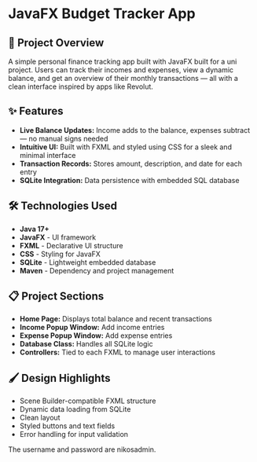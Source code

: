 # JavaFX Budget Tracker App

## 🚀 Project Overview

A simple personal finance tracking app built with JavaFX built for a uni project. Users can track their incomes and expenses, view a dynamic balance, and get an overview of their monthly transactions — all with a clean interface inspired by apps like Revolut.

## ✨ Features

- **Live Balance Updates:** Income adds to the balance, expenses subtract — no manual signs needed  
- **Intuitive UI:** Built with FXML and styled using CSS for a sleek and minimal interface  
- **Transaction Records:** Stores amount, description, and date for each entry  
- **SQLite Integration:** Data persistence with embedded SQL database  

## 🛠️ Technologies Used

- **Java 17+**
- **JavaFX** - UI framework
- **FXML** - Declarative UI structure
- **CSS** - Styling for JavaFX
- **SQLite** - Lightweight embedded database
- **Maven** - Dependency and project management

## 📋 Project Sections

- **Home Page:** Displays total balance and recent transactions
- **Income Popup Window:** Add income entries
- **Expense Popup Window:** Add expense entries
- **Database Class:** Handles all SQLite logic
- **Controllers:** Tied to each FXML to manage user interactions

## 🖌️ Design Highlights

- Scene Builder-compatible FXML structure
- Dynamic data loading from SQLite
- Clean layout
- Styled buttons and text fields
- Error handling for input validation

The username and password are nikosadmin.


